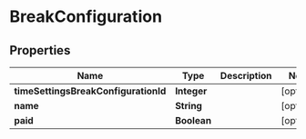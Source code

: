 

# BreakConfiguration


## Properties

| Name | Type | Description | Notes |
|------------ | ------------- | ------------- | -------------|
|**timeSettingsBreakConfigurationId** | **Integer** |  |  [optional] |
|**name** | **String** |  |  [optional] |
|**paid** | **Boolean** |  |  [optional] |



